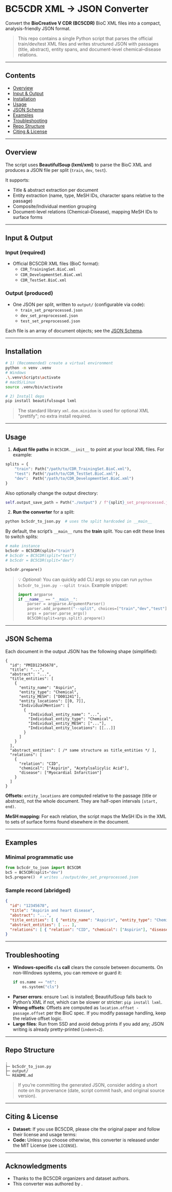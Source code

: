 # BC5CDR XML → JSON Converter

Convert the **BioCreative V CDR (BC5CDR)** BioC XML files into a compact, analysis-friendly JSON format.

> This repo contains a single Python script that parses the official train/dev/test XML files and writes structured JSON with passages (title, abstract), entity spans, and document-level chemical–disease relations.

---

## Contents

- [Overview](#overview)
- [Input & Output](#input--output)
- [Installation](#installation)
- [Usage](#usage)
- [JSON Schema](#json-schema)
- [Examples](#examples)
- [Troubleshooting](#troubleshooting)
- [Repo Structure](#repo-structure)
- [Citing & License](#citing--license)

---

## Overview

The script uses **BeautifulSoup (lxml/xml)** to parse the BioC XML and produces a JSON file per split (`train`, `dev`, `test`).

It supports:

- Title & abstract extraction per document
- Entity extraction (name, type, MeSH IDs, character spans relative to the passage)
- Composite/Individual mention grouping
- Document-level relations (Chemical–Disease), mapping MeSH IDs to surface forms

---

## Input & Output

### Input (required)
- Official BC5CDR XML files (BioC format):
  - `CDR_TrainingSet.BioC.xml`
  - `CDR_DevelopmentSet.BioC.xml`
  - `CDR_TestSet.BioC.xml`

### Output (produced)
- One JSON per split, written to `output/` (configurable via code):
  - `train_set_preprocessed.json`
  - `dev_set_preprocessed.json`
  - `test_set_preprocessed.json`

Each file is an array of document objects; see the [JSON Schema](#json-schema).

---

## Installation

```bash
# 1) (Recommended) create a virtual environment
python -m venv .venv
# Windows
.\.venv\Scripts\activate
# macOS/Linux
source .venv/bin/activate

# 2) Install deps
pip install beautifulsoup4 lxml
```

> The standard library `xml.dom.minidom` is used for optional XML "prettify"; no extra install required.

---

## Usage

1) **Adjust file paths** in `BC5CDR.__init__` to point at your local XML files. For example:

```python
splits = {
    "train": Path("/path/to/CDR_TrainingSet.BioC.xml"),
    "test": Path("/path/to/CDR_TestSet.BioC.xml"),
    "dev":  Path("/path/to/CDR_DevelopmentSet.BioC.xml")
}
```

Also optionally change the output directory:

```python
self.output_save_path = Path("./output") / f"{split}_set_preprocessed.json"
```

2) **Run the converter** for a split:

```bash
python bc5cdr_to_json.py  # uses the split hardcoded in __main__
```

By default, the script’s `__main__` runs the **train** split. You can edit these lines to switch splits:

```python
# make instance
bc5cdr = BC5CDR(split="train")
# bc5cdr = BC5CDR(split="test")
# bc5cdr = BC5CDR(split="dev")

bc5cdr.prepare()
```

> 💡 *Optional:* You can quickly add CLI args so you can run `python bc5cdr_to_json.py --split train`. Example snippet:
>
> ```python
> import argparse
> if __name__ == "__main__":
>     parser = argparse.ArgumentParser()
>     parser.add_argument("--split", choices=["train","dev","test"], default="train")
>     args = parser.parse_args()
>     BC5CDR(split=args.split).prepare()
> ```

---

## JSON Schema

Each document in the output JSON has the following shape (simplified):

```jsonc
{
  "id": "PMID12345678",
  "title": "...",
  "abstract": "...",
  "title_entities": [
    {
      "entity_name": "Aspirin",
      "entity_type": "Chemical",
      "entity_MESH": ["D001241"],
      "entity_locations": [[0, 7]],
      "IndividualMention": [
        {
          "Individual_entity_name": "...",
          "Individual_entity_type": "Chemical",
          "Individual_entity_MESH": ["..."],
          "Individual_entity_locations": [[...]]
        }
      ]
    }
  ],
  "abstract_entities": [ /* same structure as title_entities */ ],
  "relations": [
    {
      "relation": "CID",
      "chemical": ["Aspirin", "Acetylsalicylic Acid"],
      "disease": ["Myocardial Infarction"]
    }
  ]
}
```

**Offsets:** `entity_locations` are computed relative to the passage (title or abstract), not the whole document. They are half-open intervals `[start, end)`.

**MeSH mapping:** For each relation, the script maps the MeSH IDs in the XML to sets of surface forms found elsewhere in the document.

---

## Examples

### Minimal programmatic use

```python
from bc5cdr_to_json import BC5CDR
bc5 = BC5CDR(split="dev")
bc5.prepare()  # writes ./output/dev_set_preprocessed.json
```

### Sample record (abridged)

```json
{
  "id": "12345678",
  "title": "Aspirin and heart disease",
  "abstract": "...",
  "title_entities": [ { "entity_name": "Aspirin", "entity_type": "Chemical", "entity_MESH": ["D001241"], "entity_locations": [[0,7]], "IndividualMention": [] } ],
  "abstract_entities": [ ... ],
  "relations": [ { "relation": "CID", "chemical": ["Aspirin"], "disease": ["Heart Diseases"] } ]
}
```

---

## Troubleshooting

- **Windows-specific `cls` call** clears the console between documents. On non-Windows systems, you can remove or guard it:
  ```python
  if os.name == "nt":
      os.system("cls")
  ```
- **Parser errors**: ensure `lxml` is installed; BeautifulSoup falls back to Python’s XML if not, which can be slower or stricter: `pip install lxml`.
- **Wrong offsets**: Offsets are computed as `location.offset - passage.offset` per the BioC spec. If you modify passage handling, keep the relative offset logic.
- **Large files**: Run from SSD and avoid debug prints if you add any; JSON writing is already pretty-printed (`indent=2`).

---

## Repo Structure

```
.
├─ bc5cdr_to_json.py
├─ output/
└─ README.md
```

> If you’re committing the generated JSON, consider adding a short note on its provenance (date, script commit hash, and original source version).

---

## Citing & License

- **Dataset:** If you use BC5CDR, please cite the original paper and follow their license and usage terms:
- **Code:** Unless you choose otherwise, this converter is released under the MIT License (see `LICENSE`).

---

## Acknowledgments

- Thanks to the BC5CDR organizers and dataset authors.
- This converter was authored by <your-name>.
